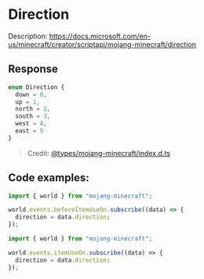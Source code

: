 # Direction

Description: https://docs.microsoft.com/en-us/minecraft/creator/scriptapi/mojang-minecraft/direction

## Response

```ts
enum Direction {
  down = 0,
  up = 1,
  north = 2,
  south = 3,
  west = 4,
  east = 5
}
```

> Credit: [@types/mojang-minecraft/index.d.ts](https://github.com/DefinitelyTyped/DefinitelyTyped/blob/master/types/mojang-minecraft/index.d.ts)

## Code examples:

<!--
Direction variable is available to:
BeforeItemUseOnEventSignal: BeforeItemUseOnEvent,
ItemUseOnEventSignal: ItemUseOnEvent,
BlockProperties
-->

```js
import { world } from "mojang-minecraft";

world.events.beforeItemUseOn.subscribe((data) => {
  direction = data.direction;
});
```

```js
import { world } from "mojang-minecraft";

world.events.itemUseOn.subscribe((data) => {
  direction = data.direction;
});
```
